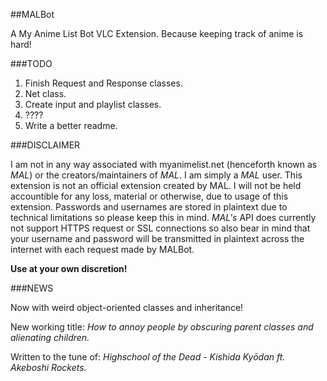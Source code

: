 ##MALBot

A My Anime List Bot VLC Extension. Because keeping track of anime is hard!

###TODO

1. Finish Request and Response classes.
2. Net class.
3. Create input and playlist classes.
4. ????
5. Write a better readme.

###DISCLAIMER

I am not in any way associated with myanimelist.net (henceforth known
as *MAL*) or the creators/maintainers of *MAL*. I am simply a *MAL* user.
This extension is not an official extension created by MAL. I will not
be held accountible for any loss, material or otherwise, due to usage
of this extension. Passwords and usernames are stored in plaintext due
to technical limitations so please keep this in mind. *MAL's* API does
currently not support HTTPS request or SSL connections so also bear in
mind that your username and password will be transmitted in plaintext
across the internet with each request made by MALBot.

**Use at your own discretion!**

###NEWS

Now with weird object-oriented classes and inheritance!

New working title:
*How to annoy people by obscuring parent classes and alienating children.*

Written to the tune of:
*Highschool of the Dead - Kishida Kyōdan ft. Akeboshi Rockets.*
